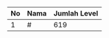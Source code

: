 | No | Nama            | Jumlah Level |
|----|-----------------|--------------|
| 1  | #    |    619        |

